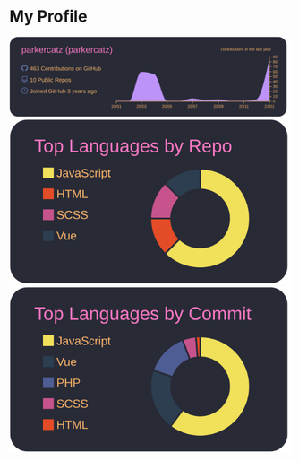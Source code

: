 # My Profile

[![](https://raw.githubusercontent.com/parkercatz/parkercatz/master/profile-summary-card-output/dracula/0-profile-details.svg)](https://github.com/vn7n24fzkq/github-profile-summary-cards)
[![](https://raw.githubusercontent.com/parkercatz/parkercatz/master/profile-summary-card-output/dracula/1-repos-per-language.svg)](https://github.com/vn7n24fzkq/github-profile-summary-cards)
[![](https://raw.githubusercontent.com/parkercatz/parkercatz/master/profile-summary-card-output/dracula/2-most-commit-language.svg)](https://github.com/vn7n24fzkq/github-profile-summary-cards)